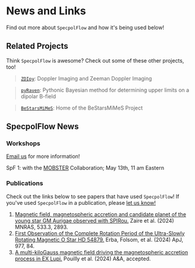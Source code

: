 # News and Links
Find out more about `SpecpolFlow` and how it's being used below!

## Related Projects
Think `SpecpolFlow` is awesome? Check out some of these other projects, too!

  > [`ZDIpy`](https://github.com/folsomcp/ZDIpy): Doppler Imaging and Zeeman Doppler Imaging

  > [`pyRaven`](https://github.com/veropetit/pyRaven): Pythonic Bayesian method for determining upper limits on a dipolar B-field
  
  > [`BeStarsMiMeS`](https://github.com/veropetit/BeStarsMiMeS): Home of the BeStarsMiMeS Project


## SpecpolFlow News

### Workshops
[Email us](https://folsomcp.github.io/specpolFlow/index.html#) for more information!

SpF 1: with the [MOBSTER](https://mobster-collab.com/) Collaboration; May 13th, 11 am Eastern

### Publications
Check out the links below to see papers that have used `SpecpolFlow`! If you've used `SpecpolFlow` in a publication, please [let us know!](https://folsomcp.github.io/specpolFlow/index.html#) 

1. [Magnetic field, magnetospheric accretion and candidate planet of the young star GM Aurigae observed with SPIRou.](https://ui.adsabs.harvard.edu/abs/2024MNRAS.533.2893Z/abstract) Zaire et al. (2024) MNRAS, 533.3, 2893. 
2. [First Observation of the Complete Rotation Period of the Ultra-Slowly Rotating Magnetic O Star HD 54879.](https://ui.adsabs.harvard.edu/abs/2024arXiv240109722E/abstract) Erba, Folsom, et al. (2024) ApJ, 977, 84.
3. [A multi-kiloGauss magnetic field driving the magnetospheric accretion process in EX Lupi.](https://ui.adsabs.harvard.edu/abs/2024arXiv240903322P/abstract) Pouilly et al. (2024) A&A, accepted.
 
